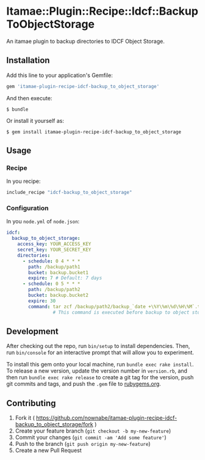 # Itamae::Plugin::Recipe::Idcf::BackupToObjectStorage

An itamae plugin to backup directories to IDCF Object Storage.

## Installation

Add this line to your application's Gemfile:

```ruby
gem 'itamae-plugin-recipe-idcf-backup_to_object_storage'
```

And then execute:

    $ bundle

Or install it yourself as:

    $ gem install itamae-plugin-recipe-idcf-backup_to_object_storage

## Usage
### Recipe
In you recipe:

```ruby
include_recipe "idcf-backup_to_object_storage"
```

### Configuration
In you `node.yml` of `node.json`:

```yaml
idcf:
  backup_to_object_storage:
    access_key: YOUR_ACCESS_KEY
    secret_key: YOUR_SECRET_KEY
    directories:
      - schedule: 0 4 * * *
        path: /backup/path1
        bucket: backup.bucket1
        expire: 7 # Default: 7 days
      - schedule: 0 5 * * *
        path: /backup/path2
        bucket: backup.bucket2
        expire: 30
        command: tar zcf /backup/path2/backup_`date +\%Y\%m\%d\%H\%M`.tar.gz /backup/source
                 # This command is executed before backup to object storage
```

## Development

After checking out the repo, run `bin/setup` to install dependencies. Then, run `bin/console` for an interactive prompt that will allow you to experiment.

To install this gem onto your local machine, run `bundle exec rake install`. To release a new version, update the version number in `version.rb`, and then run `bundle exec rake release` to create a git tag for the version, push git commits and tags, and push the `.gem` file to [rubygems.org](https://rubygems.org).

## Contributing

1. Fork it ( https://github.com/nownabe/itamae-plugin-recipe-idcf-backup_to_object_storage/fork )
2. Create your feature branch (`git checkout -b my-new-feature`)
3. Commit your changes (`git commit -am 'Add some feature'`)
4. Push to the branch (`git push origin my-new-feature`)
5. Create a new Pull Request
